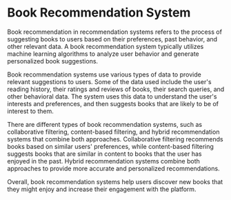 # Book Recommendation System

Book recommendation in recommendation systems refers to the process of suggesting books to users based on their preferences, past behavior, and other relevant data. A book recommendation system typically utilizes machine learning algorithms to analyze user behavior and generate personalized book suggestions. <br>

Book recommendation systems use various types of data to provide relevant suggestions to users. Some of the data used include the user's reading history, their ratings and reviews of books, their search queries, and other behavioral data. The system uses this data to understand the user's interests and preferences, and then suggests books that are likely to be of interest to them. <br>

There are different types of book recommendation systems, such as collaborative filtering, content-based filtering, and hybrid recommendation systems that combine both approaches. Collaborative filtering recommends books based on similar users' preferences, while content-based filtering suggests books that are similar in content to books that the user has enjoyed in the past. Hybrid recommendation systems combine both approaches to provide more accurate and personalized recommendations. <br>

Overall, book recommendation systems help users discover new books that they might enjoy and increase their engagement with the platform. <br>
